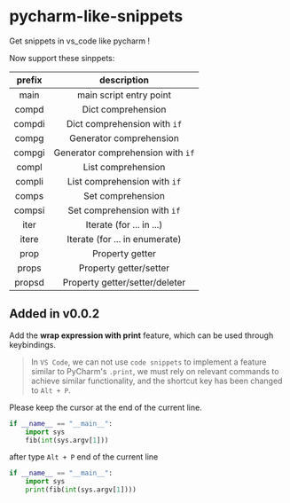 # pycharm-like-snippets

Get snippets in vs_code like pycharm !

Now support these sinppets:

|prefix|description|
|:------:|:-------:|
|main|main script entry point|
|compd|Dict comprehension|
|compdi|Dict comprehension with `if`|
|compg|Generator comprehension|
|compgi|Generator comprehension with `if`|
|compl|List comprehension|
|compli|List comprehension with `if`|
|comps|Set comprehension|
|compsi|Set comprehension with `if`|
|iter|Iterate (for ... in ...)|
|itere|Iterate (for ... in enumerate)|
|prop|Property getter|
|props|Property getter/setter|
|propsd|Property getter/setter/deleter|

## Added in v0.0.2

Add the **wrap expression with print** feature, which can be used through keybindings.

> In `VS Code`, we can not use `code snippets` to implement a feature similar to PyCharm's `.print`, we must rely on relevant commands to achieve similar functionality, and the shortcut key has been changed to `Alt + P`.

Please keep the cursor at the end of the current line.

```python
if __name__ == "__main__":
    import sys
    fib(int(sys.argv[1]))
```

after type `Alt + P` end of the current line

```python
if __name__ == "__main__":
    import sys
    print(fib(int(sys.argv[1])))
```
